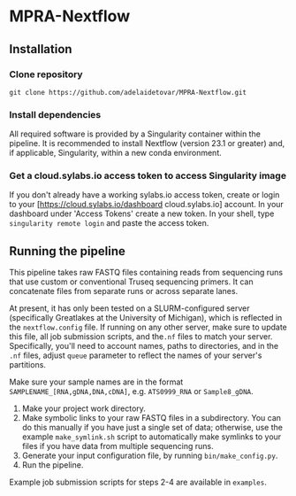 # MPRA-Nextflow

## Installation

### Clone repository

    git clone https://github.com/adelaidetovar/MPRA-Nextflow.git

### Install dependencies
All required software is provided by a Singularity container within the pipeline. It is recommended to install Nextflow (version 23.1 or greater) and, if applicable, Singularity, within a new conda environment.

### Get a cloud.sylabs.io access token to access Singularity image
If you don't already have a working sylabs.io access token, create or login to your [https://cloud.sylabs.io/dashboard cloud.sylabs.io] account. In your dashboard under 'Access Tokens' create a new token. In your shell, type `singularity remote login` and paste the access token.

## Running the pipeline
This pipeline takes raw FASTQ files containing reads from sequencing runs that use custom or conventional Truseq sequencing primers. It can concatenate files from separate runs or across separate lanes.

At present, it has only been tested on a SLURM-configured server (specifically Greatlakes at the University of Michigan), which is reflected in the `nextflow.config` file. If running on any other server, make sure to update this file, all job submission scripts, and the`.nf` files to match your server. Specifically, you'll need to account names, paths to directories, and in the `.nf` files, adjust `queue` parameter to reflect the names of your server's partitions.

Make sure your sample names are in the format `SAMPLENAME_[RNA,gDNA,DNA,cDNA]`, e.g. `ATS0999_RNA` or `Sample8_gDNA`.

1. Make your project work directory.
2. Make symbolic links to your raw FASTQ files in a subdirectory. You can do this manually if you have just a single set of data; otherwise, use the example `make_symlink.sh` script to automatically make symlinks to your files if you have data from multiple sequencing runs.
3. Generate your input configuration file, by running `bin/make_config.py`.
4. Run the pipeline.

Example job submission scripts for steps 2-4 are available in `examples`.
